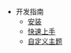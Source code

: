 - 开发指南
  - [安装](zh-cn/installation.md)
  - [快速上手](zh-cn/getting_started.md)
  - [自定义主题](zh-cn/theme.md)
  